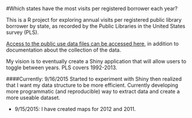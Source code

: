 #Which states have the most visits per registered borrower each year?

This is a R project for exploring annual visits per registered public library borrower by state, as recorded by the Public Libraries in the United States survey (PLS).

[Access to the public use data files can be accessed here](http://imls.gov/research-evaluation/data-collection/public-libraries-united-states-survey/public-libraries-united), in addition to documentation about the collection of the data.  

My vision is to eventually create a Shiny application that will allow users to toggle between years. PLS covers 1992-2013. 

####Currently: 9/16/2015
Started to experiment with Shiny then realized that I want my data structure to be more efficient. Currently developing more programmatic (and reproducible) way to extract data and create a more useable dataset.
* 9/15/2015: I have created maps for 2012 and 2011. 
